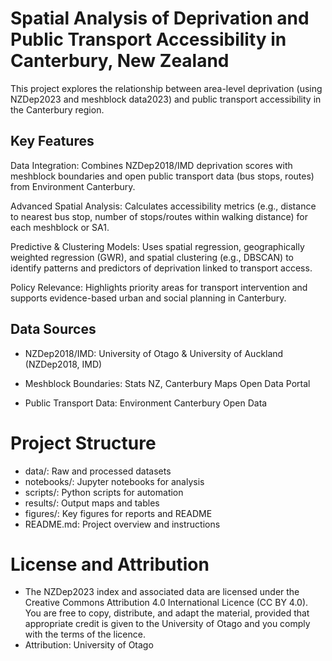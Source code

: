# Spatial Analysis of Deprivation and Public Transport Accessibility in Canterbury, New Zealand

This project explores the relationship between area-level deprivation (using NZDep2023 and meshblock data2023) and public transport accessibility in the Canterbury region. 

## Key Features 
Data Integration: Combines NZDep2018/IMD deprivation scores with meshblock boundaries and open public transport data (bus stops, routes) from Environment Canterbury.

Advanced Spatial Analysis: Calculates accessibility metrics (e.g., distance to nearest bus stop, number of stops/routes within walking distance) for each meshblock or SA1.

Predictive & Clustering Models: Uses spatial regression, geographically weighted regression (GWR), and spatial clustering (e.g., DBSCAN) to identify patterns and predictors of deprivation linked to transport access.

Policy Relevance: Highlights priority areas for transport intervention and supports evidence-based urban and social planning in Canterbury.

## Data Sources 
- NZDep2018/IMD: University of Otago & University of Auckland (NZDep2018, IMD)

- Meshblock Boundaries: Stats NZ, Canterbury Maps Open Data Portal

- Public Transport Data: Environment Canterbury Open Data

# Project Structure

- data/: Raw and processed datasets
- notebooks/: Jupyter notebooks for analysis
- scripts/: Python scripts for automation
- results/: Output maps and tables
- figures/: Key figures for reports and README
- README.md: Project overview and instructions

# License and Attribution
- The NZDep2023 index and associated data are licensed under the Creative Commons Attribution 4.0 International Licence (CC BY 4.0). You are free to copy, distribute, and adapt the material, provided that appropriate credit is given to the University of Otago and you comply with the terms of the licence.
- Attribution: University of Otago


